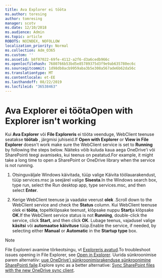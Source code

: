 ```yaml
---
title: Ava Explorer ei tööta
ms.author: toresing
author: tomresing
manager: scotv
ms.date: 12/10/2018
ms.audience: Admin
ms.topic: article
ROBOTS: NOINDEX, NOFOLLOW
localization_priority: Normal
ms.collection: Adm_O365
ms.custom: ''
ms.assetid: b8f07022-69fe-4112-a2f6-d3a6cedb966c
ms.openlocfilehash: 7680766b53bd5e85789375d3f9e9ab635780ec6c
ms.sourcegitcommit: 1d98db8acb9959aba3b5e308a567ade6b62da56c
ms.translationtype: MT
ms.contentlocale: et-EE
ms.lasthandoff: 08/22/2019
ms.locfileid: "36538463"
---
```

# <a name="open-with-explorer-isnt-working"></a><span data-ttu-id="b39e5-102">Ava Explorer ei tööta</span><span class="sxs-lookup"><span data-stu-id="b39e5-102">Open with Explorer isn't working</span></span>

<span data-ttu-id="b39e5-103">Kui **Ava Explorer** või **File Exploreris** ei tööta veenduge, WebClient teenuse seatakse **töötab** , järgmisi juhiseid.</span><span class="sxs-lookup"><span data-stu-id="b39e5-103">If **Open with Explorer** or **View in File Explorer** doesn't work make sure the WebClient service is set to **Running** by following the steps below.</span></span> <span data-ttu-id="b39e5-104">Näiteks võib kuluda kaua aega OneDrive'i või SharePointi teegi avamiseks, kui teenus on peatatud.</span><span class="sxs-lookup"><span data-stu-id="b39e5-104">For example, it might take a long time to open a SharePoint or OneDrive library when the service is not running.</span></span> 
  
1. <span data-ttu-id="b39e5-105">Otsinguväljale Windows käivitada, tüüp valige Käivita töölauarakendust, tüüp services.msc ja seejärel valige **Sisesta**.</span><span class="sxs-lookup"><span data-stu-id="b39e5-105">In the Windows search box, type run, select the Run desktop app, type services.msc, and then select **Enter**.</span></span>
    
2. <span data-ttu-id="b39e5-106">Kerige WebClient teenuse ja vaadake veerust **olek** .</span><span class="sxs-lookup"><span data-stu-id="b39e5-106">Scroll down to the WebClient service and check the **Status** column.</span></span> <span data-ttu-id="b39e5-107">Kui WebClient teenuse olek ei **tööta**, topeltklõpsake teenust, klõpsake nuppu **Start**ja klõpsake **OK**.</span><span class="sxs-lookup"><span data-stu-id="b39e5-107">If the WebClient service status is not **Running**, double-click the service, click **Start**, and then click **OK**.</span></span> <span data-ttu-id="b39e5-108">Lubage teenus, vajadusel valige **käsitsi** või **automaatse** **käivituse** tüüp.</span><span class="sxs-lookup"><span data-stu-id="b39e5-108">Enable the service, if needed, by selecting either **Manual** or **Automatic** in the **Startup type** box.</span></span> 
    
> [!NOTE]
> <span data-ttu-id="b39e5-109">File Exploreri avamine tõrkeotsingu, vt [Exploreris avatud](https://go.microsoft.com/fwlink/?linkid=871665).</span><span class="sxs-lookup"><span data-stu-id="b39e5-109">To troubleshoot issues opening in File Explorer, see [Open in Explorer](https://go.microsoft.com/fwlink/?linkid=871665).</span></span> <span data-ttu-id="b39e5-110">Uurida sünkroonimise parem alternatiiv: [uue OneDrive'i sünkroonimisrakenduse sünkroonimine SharePointi faile](https://go.microsoft.com/fwlink/?linkid=871666).</span><span class="sxs-lookup"><span data-stu-id="b39e5-110">Explore sync as a better alternative: [Sync SharePoint files with the new OneDrive sync client](https://go.microsoft.com/fwlink/?linkid=871666).</span></span> 
  

